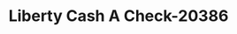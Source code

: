 ---
f_zip-code: 6457
f_state-code: CT
title: Liberty Cash A Check-20386
f_phone: 860-346-6967
f_city-only: Middletown
f_address: 548 Main Street Middletow
f_location-unique-id: '20386'
slug: liberty-cash-a-check-20386
updated-on: '2024-05-30T13:46:58.046Z'
created-on: '2024-05-30T13:36:59.803Z'
published-on: '2024-05-30T13:54:32.469Z'
f_city-state: cms/city/middletown-ct.md
f_company: cms/company/liberty-cash-a-check.md
f_state: cms/state/connecticut.md
layout: '[payday-loan].html'
tags: payday-loan
---